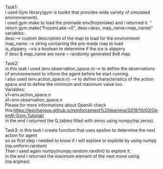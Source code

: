 Task1:
<br>I used Gym library(gym is toolkit that provides wide variety of simulated environnement).
<br>i used gym.make to load the premade env(frozenlake) and i returned it. "    return gym.make("FrozenLake-v0", desc=desc, map_name=map_name)"
<br>variables:
<br>desc--> custom description of the map to load for the environment
<br>map_name --> string containing the pre-made map to load
<br>is_slippery -->is a boolean to determine if the ice is slippery
<br>if desc & map_name are none = randomly generated 8x8 map.

Task2:
<br> in this task i used (env.observation_space.n)--> to define the observations of environnement to inform the agent before he start running.
<br> i also used (env.action_space.n) --> to define characteristics of the action space and to define the minimum and maximum value too.
<br>Variables:
<br>s1=env.action_space.n
<br>a1=env.observation_space.n
<br>Please for more informations about OpenAI check this:https://leechangyo.github.io/reinforcement%20learning/2019/10/03/OpenAI-Gym-Tutorial/
<br>in the end i returned the Q_tables filled with zeros using numpy(np.zeros).

Task3:
in this task i create function that uses epsilon to determine the next action for agent
<br> so as first step i needed to know if i will explore or exploite by using numpy (np.uniform.random)
<br> Then i used again numpy(numpy.random.randint) to explore it.
<br> in the end i returned the maximum element of the next move using (np.argmax)
